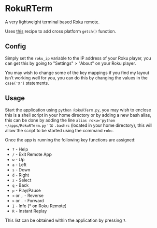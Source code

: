RokuRTerm
=========

A very lightweight terminal based [Roku](http://www.roku.com) remote.

Uses [this](http://code.activestate.com/recipes/134892/) recipe to add cross platform ```getch()``` function.

Config
-----

Simply set the ```roku_ip``` variable to the IP address of your Roku player, you can get this by going to "Settings" > "About" on your Roku player.

You may wish to change some of the key mappings if you find my layout isn't working well for you, you can do this by changing the values in the ```case('X')``` statements.

Usage
-----

Start the application using ```python RokuRTerm.py```, you may wish to enclose this is a shell script in your home directory or by adding a new bash alias, this can be done by adding the line ```alias roku='python ~/apps/RokuRTerm.py'``` to ```.bashrc``` (located in your home directory), this will allow the script to be started using the command ```roku```.

Once the app is running the following key functions are assigned:

-	```?``` - Help
-	```/``` - Exit Remote App
-	```w``` - Up
-	```a``` - Left
-	```s``` - Down
-	```d``` - Right
-	```z``` - Select
-	```q``` - Back
-	```p``` - Play/Pause
-	```<``` or ```,``` - Reverse
-	```>``` or ```.``` - Forward
-	```I``` - Info (* on Roku Remote)
-	```R``` - Instant Replay

This list can be obtained within the application by pressing ```?```.
